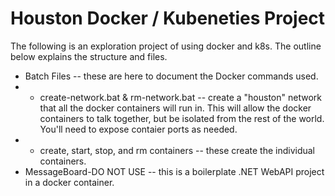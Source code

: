 # Houston Docker / Kubeneties Project
The following is an exploration project of using docker and k8s.  The outline below explains the structure and files.

- Batch Files -- these are here to document the Docker commands used.
- - create-network.bat & rm-network.bat -- create a "houston" network that all the docker containers will run in.  This will allow the docker containers to talk together, but be isolated from the rest of the world.  You'll need to expose contaier ports as needed.
- - create, start, stop, and rm containers -- these create the individual containers.  
- MessageBoard-DO NOT USE -- this is a boilerplate .NET WebAPI project in a docker container.
